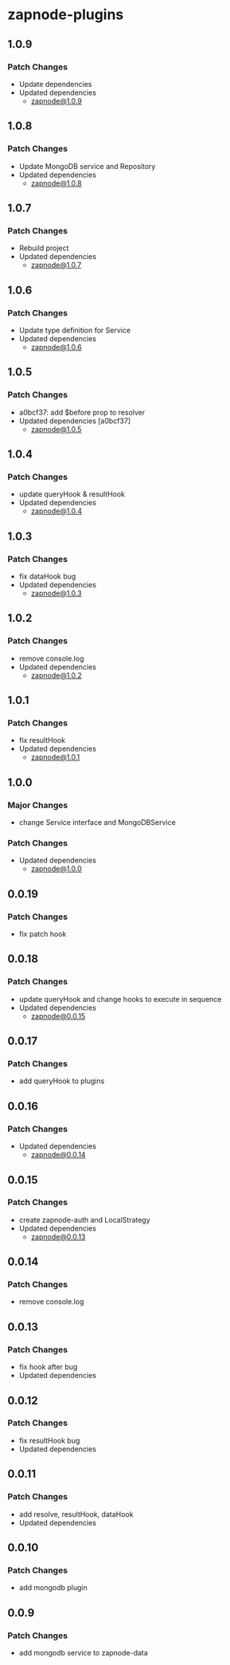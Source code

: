 # zapnode-plugins

## 1.0.9

### Patch Changes

- Update dependencies
- Updated dependencies
  - zapnode@1.0.9

## 1.0.8

### Patch Changes

- Update MongoDB service and Repository
- Updated dependencies
  - zapnode@1.0.8

## 1.0.7

### Patch Changes

- Rebuild project
- Updated dependencies
  - zapnode@1.0.7

## 1.0.6

### Patch Changes

- Update type definition for Service
- Updated dependencies
  - zapnode@1.0.6

## 1.0.5

### Patch Changes

- a0bcf37: add $before prop to resolver
- Updated dependencies [a0bcf37]
  - zapnode@1.0.5

## 1.0.4

### Patch Changes

- update queryHook & resultHook
- Updated dependencies
  - zapnode@1.0.4

## 1.0.3

### Patch Changes

- fix dataHook bug
- Updated dependencies
  - zapnode@1.0.3

## 1.0.2

### Patch Changes

- remove console.log
- Updated dependencies
  - zapnode@1.0.2

## 1.0.1

### Patch Changes

- fix resultHook
- Updated dependencies
  - zapnode@1.0.1

## 1.0.0

### Major Changes

- change Service interface and MongoDBService

### Patch Changes

- Updated dependencies
  - zapnode@1.0.0

## 0.0.19

### Patch Changes

- fix patch hook

## 0.0.18

### Patch Changes

- update queryHook and change hooks to execute in sequence
- Updated dependencies
  - zapnode@0.0.15

## 0.0.17

### Patch Changes

- add queryHook to plugins

## 0.0.16

### Patch Changes

- Updated dependencies
  - zapnode@0.0.14

## 0.0.15

### Patch Changes

- create zapnode-auth and LocalStrategy
- Updated dependencies
  - zapnode@0.0.13

## 0.0.14

### Patch Changes

- remove console.log

## 0.0.13

### Patch Changes

- fix hook after bug
- Updated dependencies

## 0.0.12

### Patch Changes

- fix resultHook bug
- Updated dependencies

## 0.0.11

### Patch Changes

- add resolve, resultHook, dataHook
- Updated dependencies

## 0.0.10

### Patch Changes

- add mongodb plugin

## 0.0.9

### Patch Changes

- add mongodb service to zapnode-data
